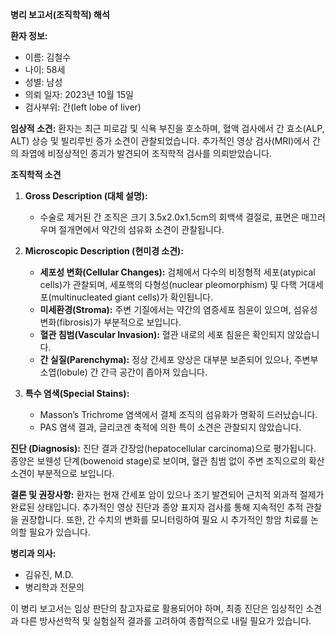 **병리 보고서(조직학적) 해석**

**환자 정보:**
- 이름: 김철수
- 나이: 58세
- 성별: 남성
- 의뢰 일자: 2023년 10월 15일
- 검사부위: 간(left lobe of liver)

**임상적 소견:**
환자는 최근 피로감 및 식욕 부진을 호소하며, 혈액 검사에서 간 효소(ALP, ALT) 상승 및 빌리루빈 증가 소견이 관찰되었습니다. 추가적인 영상 검사(MRI)에서 간의 좌엽에 비정상적인 종괴가 발견되어 조직학적 검사를 의뢰받았습니다.

**조직학적 소견**

1. **Gross Description (대체 설명):**
   - 수술로 제거된 간 조직은 크기 3.5x2.0x1.5cm의 회백색 결절로, 표면은 매끄러우며 절개면에서 약간의 섬유화 소견이 관찰됩니다.

2. **Microscopic Description (현미경 소견):**
   - **세포성 변화(Cellular Changes):** 검체에서 다수의 비정형적 세포(atypical cells)가 관찰되며, 세포핵의 다형성(nuclear pleomorphism) 및 다핵 거대세포(multinucleated giant cells)가 확인됩니다.
   - **미세환경(Stroma):** 주변 기질에서는 약간의 염증세포 침윤이 있으며, 섬유성 변화(fibrosis)가 부분적으로 보입니다.
   - **혈관 침범(Vascular Invasion):** 혈관 내로의 세포 침윤은 확인되지 않았습니다.
   - **간 실질(Parenchyma):** 정상 간세포 양상은 대부분 보존되어 있으나, 주변부 소엽(lobule) 간 간극 공간이 좁아져 있습니다.

3. **특수 염색(Special Stains):**
   - Masson’s Trichrome 염색에서 결체 조직의 섬유화가 명확히 드러났습니다.
   - PAS 염색 결과, 글리코겐 축적에 의한 특이 소견은 관찰되지 않았습니다.

**진단 (Diagnosis):**
진단 결과 간장암(hepatocellular carcinoma)으로 평가됩니다. 종양은 보웬성 단계(bowenoid stage)로 보이며, 혈관 침범 없이 주변 조직으로의 확산 소견이 부분적으로 보입니다.

**결론 및 권장사항:**
환자는 현재 간세포 암이 있으나 조기 발견되어 근치적 외과적 절제가 완료된 상태입니다. 추가적인 영상 진단과 종양 표지자 검사를 통해 지속적인 추적 관찰을 권장합니다. 또한, 간 수치의 변화를 모니터링하여 필요 시 추가적인 항암 치료를 논의할 필요가 있습니다.

**병리과 의사:**
- 김유진, M.D.
- 병리학과 전문의

이 병리 보고서는 임상 판단의 참고자료로 활용되어야 하며, 최종 진단은 임상적인 소견과 다른 방사선학적 및 실험실적 결과를 고려하여 종합적으로 내릴 필요가 있습니다.